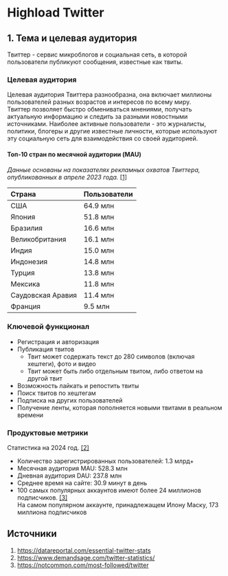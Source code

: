 # Highload Twitter

## 1. Тема и целевая аудитория
Твиттер - сервис микроблогов и социальная сеть, в которой пользователи публикуют сообщения, известные как твиты.

### Целевая аудитория

Целевая аудитория Твиттера разнообразна, она включает миллионы пользователей разных возрастов и интересов по всему миру.  
Твиттер позволяет быстро обмениваться мнениями, получать актуальную информацию и следить за разными новостными источниками.
Наиболее активные пользователи - это журналисты, политики, блогеры и другие известные личности, которые используют эту социальную сеть для взаимодействия со своей аудиторией.

#### Топ-10 стран по месячной аудитории (MAU)  
_Данные основаны на показателях рекламных охватов Твиттера, опубликованных в апреле 2023 года._ [[1]](https://datareportal.com/essential-twitter-stats)

| Страна            | Пользователи |
| :---              | :---         |
| США               | 64.9 млн     |
| Япония            | 51.8 млн     |
| Бразилия          | 16.6 млн     |
| Великобритания    | 16.1 млн     |
| Индия             | 15.0 млн     |
| Индонезия         | 14.8 млн     |
| Турция            | 13.8 млн     |
| Мексика           | 11.8 млн     |
| Саудовская Аравия | 11.4 млн     |
| Франция           | 9.5 млн      |

### Ключевой функционал
- Регистрация и авторизация
- Публикация твитов
  - Твит может содержать текст до 280 символов (включая хештеги), фото и видео
  - Твит может быть либо отдельным твитом, либо ответом на другой твит
- Возможность лайкать и репостить твиты
- Поиск твитов по хештегам
- Подписка на других пользователей
- Получение ленты, которая пополняется новыми твитами в реальном времени

### Продуктовые метрики
Статистика на 2024 год. [[2]](https://www.demandsage.com/twitter-statistics/)

- Количество зарегистрированных пользователей: 1.3 млрд+
- Месячная аудитория MAU: 528.3 млн
- Дневная аудитория DAU: 237.8 млн
- Среднее время на сайте: 30.9 минут в день
- 100 самых популярных аккаунтов имеют более 24 миллионов подписчиков. [[3]](https://notcommon.com/most-followed/twitter)  
На самом популярном аккаунте, принадлежащем Илону Маску, 173 миллиона подписчиков

## Источники
1. https://datareportal.com/essential-twitter-stats
2. https://www.demandsage.com/twitter-statistics/
3. https://notcommon.com/most-followed/twitter
